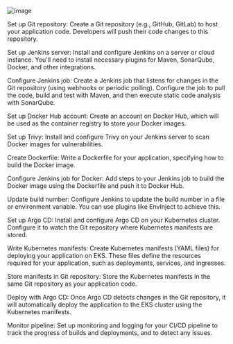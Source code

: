 ![image](https://github.com/Sharuqmd/Projects/assets/142597507/b5031c4b-8e07-463d-a748-5dc566105e25)



Set up Git repository: Create a Git repository (e.g., GitHub, GitLab) to host your application code. Developers will push their code changes to this repository.

Set up Jenkins server: Install and configure Jenkins on a server or cloud instance. You'll need to install necessary plugins for Maven, SonarQube, Docker, and other integrations.

Configure Jenkins job: Create a Jenkins job that listens for changes in the Git repository (using webhooks or periodic polling). Configure the job to pull the code, build and test with Maven, and then execute static code analysis with SonarQube.

Set up Docker Hub account: Create an account on Docker Hub, which will be used as the container registry to store your Docker images.

Set up Trivy: Install and configure Trivy on your Jenkins server to scan Docker images for vulnerabilities.

Create Dockerfile: Write a Dockerfile for your application, specifying how to build the Docker image.

Configure Jenkins job for Docker: Add steps to your Jenkins job to build the Docker image using the Dockerfile and push it to Docker Hub.

Update build number: Configure Jenkins to update the build number in a file or environment variable. You can use plugins like EnvInject to achieve this.

Set up Argo CD: Install and configure Argo CD on your Kubernetes cluster. Configure it to watch the Git repository where Kubernetes manifests are stored.

Write Kubernetes manifests: Create Kubernetes manifests (YAML files) for deploying your application on EKS. These files define the resources required for your application, such as deployments, services, and ingresses.

Store manifests in Git repository: Store the Kubernetes manifests in the same Git repository as your application code.

Deploy with Argo CD: Once Argo CD detects changes in the Git repository, it will automatically deploy the application to the EKS cluster using the Kubernetes manifests.

Monitor pipeline: Set up monitoring and logging for your CI/CD pipeline to track the progress of builds and deployments, and to detect any issues.

